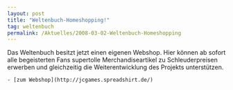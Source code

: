 ```yaml
---
layout: post
title: "Weltenbuch-Homeshopping!"
tag: weltenbuch
permalink: /Aktuelles/2008-03-02-Weltenbuch-Homeshopping
---
```



Das Weltenbuch besitzt jetzt einen eigenen Webshop. Hier können ab sofort alle begeisterten Fans supertolle Merchandiseartikel zu Schleuderpreisen erwerben und gleichzeitig die Weiterentwicklung des Projekts unterstützen.

	- [zum Webshop](http://jcgames.spreadshirt.de/)



